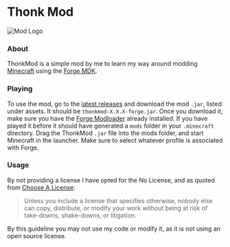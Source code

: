 # Thonk Mod
![Mod Logo](https://github.com/TechnoShip123/ThonkMod/blob/v1.16.5/src/main/resources/logo.png)

### About
ThonkMod is a simple mod by me to learn my way around modding [Minecraft](https://minecraft.net/) using
the [Forge MDK](https://files.minecraftforge.net/net/minecraftforge/forge/).

### Playing
To use the mod, go to the [latest releases](https://github.com/TechnoShip123/ThonkMod/releases/latest) and download the mod `.jar`,
listed under assets. It should be `thonkmod-X.X.X-forge.jar`. Once you download it, make sure you have the [Forge Modloader](https://files.minecraftforge.net/net/minecraftforge/forge/) already installed.
If you have played it before it should have generated a `mods` folder in your `.minecraft` directory. Drag the ThonkMod `.jar` file into the mods folder, and
start Minecraft in the launcher. Make sure to select whatever profile is associated with Forge.

### Usage
By not providing a license I have opted for the No License, and as quoted from [Choose A License](https://choosealicense.com/no-permission/):
> Unless you include a license that specifies otherwise, nobody else can copy, distribute, or modify your work without being at risk of take-downs, shake-downs, or litigation.

By this guideline you may not use my code or modify it, as it is not using an open source license.
